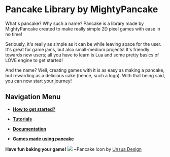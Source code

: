 # Pancake Library by MightyPancake
What's pancake? Why such a name? Pancake is a library made by MightyPancake created to make really simple 2D pixel games with ease in no time!

Seriously, it's really as simple as it can be while leaving space for the user. It's great for game jams, but also small-medium projects! It's friendly towards new users; all you have to learn is Lua and some pretty basics of LÖVE engine to get started!

And the name? Well, creating games with it is as easy as making a pancake, but rewarding as a delicious cake (hence, such a logo). With that being said, you can now start your journey!

## Navigation Menu
* **[How to get started?](http://mightypancake.games/#/tutorials/Getting_Started)**

* **[Tutorials](http://mightypancake.games/#/tutorials)**

* **[Documentation](http://mightypancake.games/#/documentation)**

* **[Games made using pancake](http://mightypancake.games/#/games)**

 **Have fun baking your game!**
![](https://i.imgur.com/tHYz95W.png) ~Pancake icon by [Unsua Design](https://www.instagram.com/unsuadesign/)

